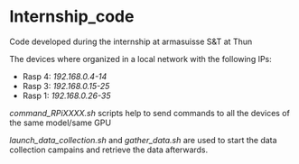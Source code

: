 # Internship_code
Code developed during the internship at armasuisse S&amp;T at Thun

The devices where organized in a local network with the following IPs:
- Rasp 4: *192.168.0.4-14* 
- Rasp 3: *192.168.0.15-25*
- Rasp 1: *192.168.0.26-35*

*command_RPiXXXX.sh* scripts help to send commands to all the devices of the same model/same GPU

*launch_data_collection.sh* and *gather_data.sh* are used to start the data collection campains and retrieve the data afterwards.
